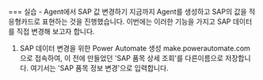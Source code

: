 ===
실습 - Agent에서 SAP 값 변경하기
지금까지 Agent를 생성하고 SAP의 값을 적응형카드로 표현하는 것을 진행했습니다. 이번에는 이러한 기능을 가지고 SAP 데이터를 직접 변경해 보고자 합니다.

1. SAP 데이터 변경을 위한 Power Automate 생성
make.powerautomate.com 으로 접속하여, 이 전에 만들었던 'SAP 품목 상세 조회'를 다른이름으로 저장합니다.
여기서는 'SAP 품목 정보 변경'으로 입력합니다.
